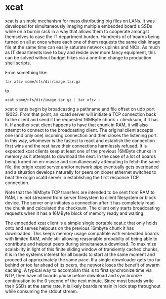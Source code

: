 # xcat
xcat is a simple mechanism for mass distributing big files on LANs. It was
developed for simultaneously imaging multiple embedded board's SSDs while on a
burnin rack in a way that allows them to cooperate amongst themselves to ease
the IT department burden. Hundreds of of boards being turned on all at once
where each one of them requests the same disk image file at the same time can
easily saturate network uplinks and NICs. As much as IT departments love to buy
and reside over more fancy equipment, this can be solved without budget hikes
via a one-line change to production shell scripts.

From something like:

```shell
tar xfzv some/nfs/dir/image.tar.gz
```

to

```shell
xcat some/nfs/dir/image.tar.gz | tar xfzv -
```

xcat clients begin by broadcasting a pathname and file offset on udp port 19023.
From that point, an xcatd server will initiate a TCP connection back to the
client and send it the requested 16MByte chunk + checksum, if it has it. If
another xcat client happens to have that chunk in RAM, it will also attempt to
connect to the broadcasting client. The original client accepts one (and only
one) incoming connection and then closes the listening port. In this way,
whomever is the fastest to react and establish the connection first wins and the
rest have their connections harmlessly refused. It is expected xcat clients keep
at least one of the previous 16MByte chunks in memory as it attempts to download
the next. In the case of a lot of boards being turned on en-masse and
simultaneously attempting to fetch the same file, the origin xcatd server and/or
network pipe eventually gets overloaded and a situation develops naturally for
peers on closer ethernet switches to beat the origin xcatd server in
establishing the first response TCP connection.

Note that the 16Mbyte TCP transfers are intended to be sent from RAM to RAM,
i.e. not streamed from server filesystem to client filesystem or block device.
The server only initiates a connection after it has completely read the chunk
and calculated the checksum. The client only starts broadcasting requests when
it has a 16MByte block of memory ready and waiting.

The embedded xcat client is a simple single portable xcat.c that only holds onto
and serves helpouts on the previous 16mbyte chunk it has downloaded. This keeps
memory usage compatible with embedded boards with limited RAM, while still
allowing reasonable probabilty of being able to contribute and helpout peers
during simultaneous download. To maximize scalability in light of this finite
sliding window of transiently cached chunks, it is in the systems interest for
all boards to start at the same moment and proceed at approximately the same
pace. If a single downloader gets too far behind or too far ahead of its peers,
the network loses the benefit of swarm caching. A typical way to accomplish this
is to first synchronize time via NTP, then have all boards pause before download
and synchronize continuation to the 0 second of the next minute. Since most
boards write their SSDs at the same rate, it is likely boards remain in lock
step throughout while consuming the stdout stream.
